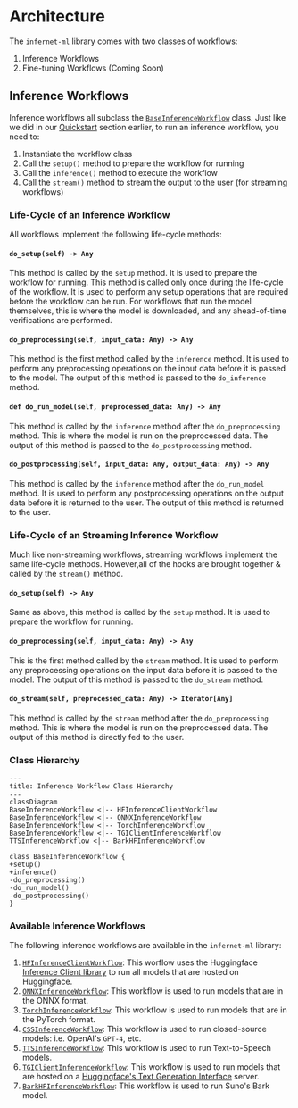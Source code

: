 # Architecture

The `infernet-ml` library comes with two classes of workflows:

1. Inference Workflows
2. Fine-tuning Workflows (Coming Soon)

## Inference Workflows

Inference workflows all subclass
the [`BaseInferenceWorkflow`](https://github.com/origin-research/infernet-ml/blob/dev/src/ml/workflows/inference/base_inference_workflow.py)
class.
Just like we did in our [Quickstart](./getting-started.mdx#quickstart) section earlier,
to run an inference workflow, you need to:

1. Instantiate the workflow class
2. Call the `setup()` method to prepare the workflow for running
3. Call the `inference()` method to execute the workflow
4. Call the `stream()` method to stream the output to the user (for streaming workflows)

### Life-Cycle of an Inference Workflow

All workflows implement the following life-cycle methods:

#### `do_setup(self) -> Any`

This method is called by the `setup` method. It is used to prepare the workflow for
running. This method is called only
once during the life-cycle of the workflow. It is used to perform any setup operations
that are required before the
workflow can be run. For workflows that run the model themselves, this is where the model
is downloaded, and any
ahead-of-time verifications are performed.

#### `do_preprocessing(self, input_data: Any) -> Any`

This method is the first method called by the `inference` method. It is used to perform
any preprocessing operations on
the input data before it is passed to the model. The output of this method is passed to
the `do_inference` method.

#### `def do_run_model(self, preprocessed_data: Any) -> Any`

This method is called by the `inference` method after the `do_preprocessing` method. This
is where the model is run on
the preprocessed data. The output of this method is passed to the `do_postprocessing`
method.

#### `do_postprocessing(self, input_data: Any, output_data: Any) -> Any`

This method is called by the `inference` method after the `do_run_model` method. It is
used to perform any postprocessing
operations on the output data before it is returned to the user. The output of this
method is returned to the user.

### Life-Cycle of an Streaming Inference Workflow

Much like non-streaming workflows, streaming workflows implement the same life-cycle
methods. However,all of the hooks are brought together & called by the `stream()`
method.

#### `do_setup(self) -> Any`

Same as above, this method is called by the `setup` method. It is used to prepare the
workflow for running.

#### `do_preprocessing(self, input_data: Any) -> Any`

This is the first method called by the `stream` method. It is used to perform any
preprocessing operations on
the input data before it is passed to the model. The output of this method is passed
to the `do_stream` method.

#### `do_stream(self, preprocessed_data: Any) -> Iterator[Any]`

This method is called by the `stream` method after the `do_preprocessing` method. This is
where the model is run on
the preprocessed data. The output of this method is directly fed to the user.

### Class Hierarchy

```mermaid
---
title: Inference Workflow Class Hierarchy
---
classDiagram
BaseInferenceWorkflow <|-- HFInferenceClientWorkflow
BaseInferenceWorkflow <|-- ONNXInferenceWorkflow
BaseInferenceWorkflow <|-- TorchInferenceWorkflow
BaseInferenceWorkflow <|-- TGIClientInferenceWorkflow
TTSInferenceWorkflow <|-- BarkHFInferenceWorkflow

class BaseInferenceWorkflow {
+setup()
+inference()
-do_preprocessing()
-do_run_model()
-do_postprocessing()
}
```

### Available Inference Workflows

The following inference workflows are available in the `infernet-ml` library:

1. [`HFInferenceClientWorkflow`](./reference/infernet_ml/workflows/inference/hf_inference_client_workflow.md): This worflow
   uses the Huggingface [Inference Client library](https://huggingface.co/docs/huggingface_hub/en/package_reference/inference_client)
   to run all models that are hosted on Huggingface.
2. [`ONNXInferenceWorkflow`](./reference/infernet_ml/workflows/inference/onnx_inference_workflow.md): This workflow is used
   to run models that are in the ONNX format.
3. [`TorchInferenceWorkflow`](./reference/infernet_ml/workflows/inference/torch_inference_workflow.md): This workflow is used
   to run models that are in the PyTorch format.
4. [`CSSInferenceWorkflow`](./reference/infernet_ml/workflows/inference/css_inference_workflow.md): This workflow is used to
   run closed-source models: i.e. OpenAI's `GPT-4`, etc.
5. [`TTSInferenceWorkflow`](./reference/infernet_ml/workflows/inference/tts_inference_workflow.md): This workflow is used to
   run Text-to-Speech models.
6. [`TGIClientInferenceWorkflow`](./reference/infernet_ml/workflows/inference/tgi_client_inference_workflow.md): This workflow is used to run models that are hosted on
   a [Huggingface's Text Generation Interface](https://huggingface.co/docs/text-generation-inference/en/index) server.
7. [`BarkHFInferenceWorkflow`](./reference/infernet_ml/workflows/inference/bark_hf_inference_workflow.md): This workflow is used to run Suno's Bark model.
